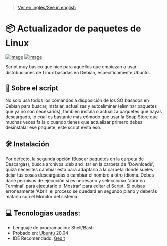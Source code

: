 > [Ver en inglés/See in english](https://github.com/LuisMiSanVe/UpgradeLinuxPackagesScript/tree/main)
# 📦 Actualizador de paquetes de Linux
[![image](https://img.shields.io/badge/Shell_Script-121011?style=for-the-badge&logo=gnu-bash&logoColor=white)]()
[![image](https://img.shields.io/badge/Ubuntu-E95420?style=for-the-badge&logo=ubuntu&logoColor=white)](https://ubuntu.com/)

Script muy básico que hice para aquellos que empiezan a usar distribuciones de Linux basadas en Debian, especificamente Ubuntu.
## 📖 Sobre el script
No solo usa todos los comandos a disposición de los SO basados en Debian para buscar, instalar, actualizar y autoeliminar (eliminar paquetes que ya no son necesarios), también instala o actualiza paquetes que hayas descargado, lo cual es bastante más cómodo que usar la Snap Store que muchas veces falla o cuando tienes que actualizar primero debes desinstalar ese paquete, este script evita eso.
## 🛠️ Instalación
Por defecto, la segunda opción (Buscar paquetes en la carpeta de Descargas), busca archivos .deb and .tar en la carpeta de 'Downloads', quizá necesites cambiar esto para adaptarlo a la carpeta donde sueles dejar tus cosas descargadas o cambiar el nombre a otro idioma.
Debes darle permisos de ejecución si es necesario y seleccionar 'abrir en Terminal' para ejecutarlo o 'Mostrar' para editar el Script. Si pulsas erroneamente 'Abrir' el proceso se quedará en segundo plano y deberás matarlo con el Monitor del sistema.
## 💻 Tecnologías usadas:
- Lenguaje de programación: Shell/Bash
- Probado en: [Ubuntu](https://ubuntu.com/) 20.04
- IDE Recomendado: [Gedit](https://help.gnome.org/users/gedit/stable/gedit-quickstart.html.es)
